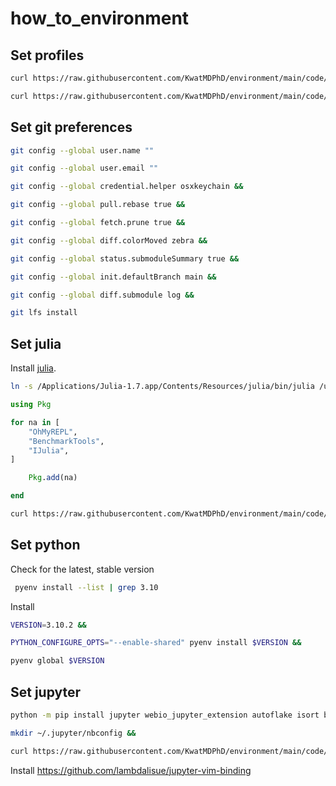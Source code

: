 # how_to_environment

## Set profiles

```bash
curl https://raw.githubusercontent.com/KwatMDPhD/environment/main/code/zshrc > ~/.zshrc &&

curl https://raw.githubusercontent.com/KwatMDPhD/environment/main/code/vimrc > ~/.vimrc
```

## Set git preferences

```bash
git config --global user.name ""

git config --global user.email ""

git config --global credential.helper osxkeychain &&

git config --global pull.rebase true &&

git config --global fetch.prune true &&

git config --global diff.colorMoved zebra &&

git config --global status.submoduleSummary true &&

git config --global init.defaultBranch main &&

git config --global diff.submodule log &&

git lfs install
```

## Set julia

Install [julia](https://julialang.org/downloads).

```bash
ln -s /Applications/Julia-1.7.app/Contents/Resources/julia/bin/julia /usr/local/bin/julia
```

```julia
using Pkg

for na in [
    "OhMyREPL",
    "BenchmarkTools",
    "IJulia",
]

    Pkg.add(na)

end
```

```bash
curl https://raw.githubusercontent.com/KwatMDPhD/environment/main/code/JuliaFormatter.toml > ~/.JuliaFormatter.toml
```

## Set python

Check for the latest, stable version

```bash
 pyenv install --list | grep 3.10
```

Install

```bash
VERSION=3.10.2 &&

PYTHON_CONFIGURE_OPTS="--enable-shared" pyenv install $VERSION &&

pyenv global $VERSION
```

## Set jupyter

```bash
python -m pip install jupyter webio_jupyter_extension autoflake isort black jupyter-black
```

```bash
mkdir ~/.jupyter/nbconfig &&

curl https://raw.githubusercontent.com/KwatMDPhD/environment/main/code/notebook.json > ~/.jupyter/nbconfig/notebook.json
```

Install https://github.com/lambdalisue/jupyter-vim-binding
